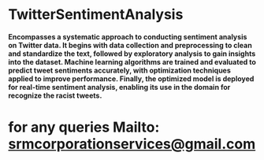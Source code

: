 # TwitterSentimentAnalysis

#### Encompasses a systematic approach to conducting sentiment analysis on Twitter data. It begins with data collection and preprocessing to clean and standardize the text, followed by exploratory analysis to gain insights into the dataset. Machine learning algorithms are trained and evaluated to predict tweet sentiments accurately, with optimization techniques applied to improve performance. Finally, the optimized model is deployed for real-time sentiment analysis, enabling its use in the domain for recognize the racist tweets.
# for any queries Mailto: srmcorporationservices@gmail.com
